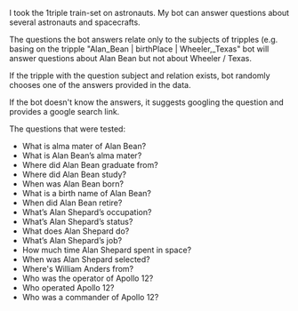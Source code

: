 I took the 1triple train-set on astronauts. My bot can answer questions about several astronauts and spacecrafts.

The questions the bot answers relate only to the subjects of tripples (e.g. basing on the tripple  "Alan_Bean | birthPlace | Wheeler,_Texas"
bot will answer questions about Alan Bean but not about Wheeler / Texas.

If the tripple with the question subject and relation exists, bot randomly chooses one of the answers provided in the data.

If the bot doesn't know the answers, it suggests googling the question and provides a google search link.

The questions that were tested:

- What is alma mater of Alan Bean?
- What is Alan Bean’s alma mater?
- Where did Alan Bean graduate from?
- Where did Alan Bean study?
- When was Alan Bean born?
- What is a birth name of Alan Bean?
- When did Alan Bean retire?
- What’s Alan Shepard’s occupation?
- What’s Alan Shepard’s status?
- What does Alan Shepard do?
- What’s Alan Shepard’s job?
- How much time Alan Shepard spent in space?
- When was Alan Shepard selected?
- Where's William Anders from?
- Who was the operator of Apollo 12?
- Who operated Apollo 12?
- Who was a commander of Apollo 12?
